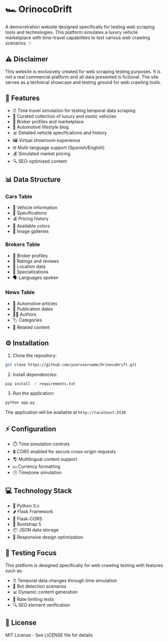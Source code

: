 # 🏎️ OrinocoDrift

A demonstration website designed specifically for testing web scraping tools and technologies. This platform simulates a luxury vehicle marketplace with time-travel capabilities to test various web crawling scenarios. ✨

## ⚠️ Disclaimer

This website is exclusively created for web scraping testing purposes. It is not a real commercial platform and all data presented is fictional. The site serves as a technical showcase and testing ground for web crawling tools.

## 🚀 Features

- ⏰ Time travel simulation for testing temporal data scraping
- 🏁 Curated collection of luxury and exotic vehicles
- 👥 Broker profiles and marketplace
- 📱 Automotive lifestyle blog
- 📊 Detailed vehicle specifications and history
- 🖼️ Virtual showroom experience
- 🌐 Multi-language support (Spanish/English)
- 💰 Simulated market pricing
- 🔍 SEO-optimized content

## 📊 Data Structure

### Cars Table
- 🚗 Vehicle information
- 📝 Specifications
- 💰 Pricing history
- 🎨 Available colors
- 📸 Image galleries

### Brokers Table
- 👤 Broker profiles
- 🌟 Ratings and reviews
- 📍 Location data
- 💼 Specializations
- 🗣️ Languages spoken

### News Table
- 📰 Automotive articles
- 📅 Publication dates
- 👩‍💼 Authors
- 🏷️ Categories
- 🔗 Related content

## ⚙️ Installation

1. Clone the repository:
```bash
git clone https://github.com/yourusername/OrinocoDrift.git
```

2. Install dependencies:
```bash
pip install -r requirements.txt
```

3. Run the application:
```bash
python app.py
```

The application will be available at `http://localhost:5530`

## ⚡ Configuration

- ⏱️ Time simulation controls
- 🔒 CORS enabled for secure cross-origin requests
- 🌎 Multilingual content support
- 💵 Currency formatting
- 🕒 Timezone simulation

## 💻 Technology Stack

- 🐍 Python 3.x
- 🌶️ Flask Framework
- 🔄 Flask-CORS
- 🎨 Bootstrap 5
- 📦 JSON data storage
- 📱 Responsive design optimization

## 🎯 Testing Focus

This platform is designed specifically for web crawling testing with features such as:
- ⏰ Temporal data changes through time simulation
- 🤖 Bot detection scenarios
- 📊 Dynamic content generation
- 🔄 Rate limiting tests
- 🔍 SEO element verification

## 📄 License

MIT License - See LICENSE file for details